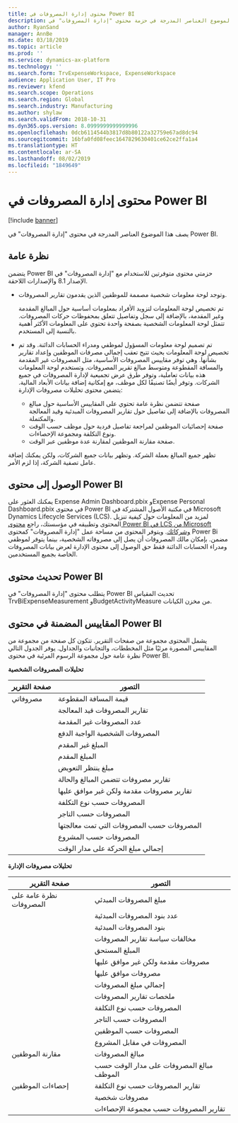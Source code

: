 ```yaml
---
title: محتوى إدارة المصروفات في Power BI
description: يصف هذا الموضوع العناصر المدرجة في حزمة محتوى "إدارة المصروفات‬" في Power BI.
author: RyanSand
manager: AnnBe
ms.date: 03/18/2019
ms.topic: article
ms.prod: ''
ms.service: dynamics-ax-platform
ms.technology: ''
ms.search.form: TrvExpenseWorkspace, ExpenseWorkspace
audience: Application User, IT Pro
ms.reviewer: kfend
ms.search.scope: Operations
ms.search.region: Global
ms.search.industry: Manufacturing
ms.author: shylaw
ms.search.validFrom: 2018-10-31
ms.dyn365.ops.version: 8.0999999999999996
ms.openlocfilehash: 0dcb6114544b3817d8b80122a32759e67ad8dc94
ms.sourcegitcommit: 16bfa0fd08feec1647829630401ce62ce2ffa1a4
ms.translationtype: HT
ms.contentlocale: ar-SA
ms.lasthandoff: 08/02/2019
ms.locfileid: "1849649"
---
```

# <a name="expense-management-power-bi-content"></a>محتوى إدارة المصروفات في Power BI

[!include [banner](../includes/banner.md)]

يصف هذا الموضوع العناصر المدرجة في محتوى "إدارة المصروفات‬" في Power BI. 

## <a name="overview"></a>نظرة عامة
يتضمن Power BI حزمتي محتوى متوفرتين للاستخدام مع "إدارة المصروفات" في الإصدار 8.1 والإصدارات اللاحقة. 
- وتوجد لوحة معلومات شخصية مصممة للموظفين الذين يقدمون تقارير المصروفات. 

  تم تخصيص لوحة المعلومات لتزويد الأفراد بمعلومات أساسية حول المبالغ المقدمة وغير المقدمة، بالإضافة إلى سجل وتفاصيل تتعلق بمحفوظات حركات المصروفات. تتمثل لوحة المعلومات الشخصية بصفحة واحدة تحتوي على المعلومات الأكثر أهمية بالنسبة إلى المستخدم.

- تم تصميم لوحة معلومات المسؤول‬ لموظفي ومدراء الحسابات الدائنة. وقد تم تخصيص لوحة المعلومات بحيث تتيح تعقب إجمالي مصرفات الموظفين وإعداد تقارير بشأنها. وهي توفر مقاييس المصروفات الأساسية، مثل المصروفات غير المقدمة والمسافة المقطوعة ومتوسط مبالغ تقرير المصروفات. وتستخدم لوحة المعلومات هذه بيانات تعاملية، وتوفر طرق عرض تجميعية لإدارة المصروفات في جميع الشركات. وتوفر أيضًا تصنيفًا لكل موظف، مع إمكانية إضافة بيانات الأبعاد المالية. يتضمن محتوى تحليلات مصروفات الإدارة‬: 
  - صفحة تتضمن نظرة عامة تحتوي على المقاييس الأساسية حول مبالغ المصروفات بالإضافة إلى تفاصيل حول تقارير المصروفات المبدئية وقيد المعالجة والمكتملة. 
  - صفحة إحصائيات الموظفين لمراجعة تفاصيل فردية حول موظف حسب الوقت ونوع التكلفة ومجموعة الإحصاءات. 
  - صفحة مقارنة الموظفين لمقارنة عدة موظفين عبر الوقت. 

تظهر جميع المبالغ بعملة الشركة. وتظهر بيانات جميع الشركات، ولكن يمكنك إضافة عامل تصفية الشركة، إذا لزم الأمر. 

## <a name="accessing-the-power-bi-content"></a>الوصول إلى محتوى Power BI
يمكنك العثور على Expense Admin Dashboard.pbix وExpense Personal Dashboard.pbix في محتوى Power BI في مكتبة الأصول المشتركة في Microsoft Dynamics Lifecycle Services (LCS). لمزيد من المعلومات حول كيفية تنزيل المحتوى وتطبيقه في مؤسستك، راجع [محتوى Power BI في LCS من Microsoft وشركائك](https://blogs.msdn.microsoft.com/dynamicsaxbi/2016/12/12/power-bi-content-from-microsoft-and-your-partners/).
ويتوفر المحتوى من مساحة عمل "إدارة المصروفات" كمحتوى Power Bi مضمن. بإمكان مالك المصروفات أن يصل إلى مصروفاته الشخصية، بينما يتوفر لموظفي ومدراء الحسابات الدائنة فقط حق الوصول إلى محتوى الإدارة لعرض بيانات المصروفات الخاصة بجميع المستخدمين.

## <a name="refreshing-the-power-bi-content"></a>تحديث محتوى Power BI
يتطلب محتوى "إدارة المصروفات" في Power BI تحديث المقياس TrvBiExpenseMeasurement وBudgetActivityMeasure من مخزن الكيانات. 

## <a name="metrics-that-are-included-in-the-power-bi-content"></a>المقاييس المضمنة في محتوى Power BI
يشمل المحتوى مجموعة من صفحات التقرير. تتكون كل صفحة من مجموعة من المقاييس المصورة مرئيًا مثل المخططات، والتجانبات والجداول. يوفر الجدول التالي نظرة عامة حول مجموعة الرسوم المرئية في محتوى Power BI.

**تحليلات المصروفات الشخصية**

| صفحة التقرير | التصور                             |
|-------------|-------------------------------------------|
| مصروفاتي | قيمة المسافة المقطوعة                         |
|             | تقارير المصروفات قيد المعالجة                |
|             | عدد المصروفات غير المقدمة               |
|             | المصروفات الشخصية الواجبة الدفع              |
|             | المبلغ غير المقدم                        |
|             | المبلغ المقدم                          |
|             | مبلغ ينتظر التعويض             |
|             | تقارير مصروفات تتضمن المبالغ والحالة   |
|             | تقارير مصروفات مقدمة ولكن غير موافق عليها  |
|             | المصروفات حسب نوع التكلفة                     |
|             | المصروفات حسب التاجر                      |
|             | المصروفات حسب المصروفات التي تمت معالجتها            |
|             | المصروفات حسب المشروع                       |
|             | إجمالي مبلغ الحركة على مدار الوقت        |

**تحليلات مصروفات الإدارة**

| صفحة التقرير         | التصور                           |           
|---------------------|-----------------------------------------|
| نظرة عامة على المصروفات    | مبلغ المصروفات المبدئي                   |
|                     | عدد بنود المصروفات المبدئية           |
|                     | بنود المصروفات المبدئية                     |
|                     | مخالفات سياسة تقارير المصروفات        |
|                     | المبلغ المستحق                      |
|                     | مصروفات مقدمة ولكن غير موافق عليها       |
|                     | مصروفات موافق عليها                       |
|                     | إجمالي مبلغ المصروفات                    |
|                     | ملخصات تقارير المصروفات                |
|                     | المصروفات حسب نوع التكلفة                   |
|                     | المصروفات حسب التاجر                    |
|                     | المصروفات حسب الموظفين                   |
|                     | المصروفات في مقابل المشروع                     |
| مقارنة الموظفين | مبالغ المصروفات                         |
|                     | مبالغ المصروفات على مدار الوقت حسب الموظف   |
| إحصاءات الموظفين | تقارير المصروفات حسب نوع التكلفة            |
|                     | مصروفات شخصية                       |
|                     | تقارير المصروفات حسب مجموعة الإحصاءات     |
